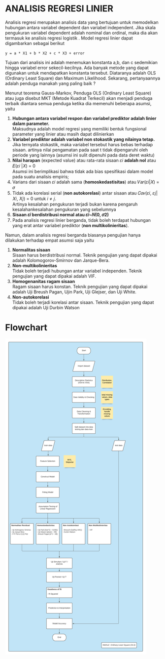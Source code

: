 # ANALISIS REGRESI LINIER 
Analisis regresi merupakan analisis data yang bertujuan untuk memodelkan hubungan antara variabel dependent dan variabel independent. Jika skala pengukuran variabel dependent adalah nominal dan ordinal, maka dia akan termasuk ke analisis regresi logistik . Model regresi linier dapat digambarkan sebagai berikut

`
y = a * X1 + b * X2 + c * X3 + error
`

Tujuan dari analisis ini adalah menemukan konstanta a,b, dan c sedemikian hingga variabel error sekecil-kecilnya. Ada banyak metode yang dapat digunakan untuk mendapatkan konstanta tersebut. Diataranya adalah OLS (Ordinary Least Square) dan Maximum Likelihood. Sekarang, pertanyaannya adalah penduga manakah yang paling baik ?

Menurut teorema Gauss-Markov, Penduga OLS (Ordinary Least Square) atau juga disebut MKT (Metode Kuadrat Terkecil) akan menjadi penduga terbaik diantara semua penduga ketika dia memenuhi beberapa asumsi, yaitu
1. **Hubungan antara variabel respon dan variabel prediktor adalah linier dalam parameter.** <br/>
Maksudnya adalah model regresi yang memiliki bentuk fungsional parameter yang linier atau masih dapat dilinierkan
2. **Variabel prediktor adalah variabel non stokastik yang nilainya tetap.** <br/>
Jika ternyata stokastik, maka variabel tersebut harus bebas terhadap sisaan. artinya nilai pengamatan pada saat t tidak dipengaruhi oleh periode yang lainnya (asumsi ini sulit dipenuhi pada data deret waktu)
3. **Nilai harapan** (expected value) atau rata-rata  sisaan 𝜀𝑖 **adalah nol** atau 𝐸(𝜀𝑖 |𝑋)  =  0 <br/>
Asumsi ini berimplikasi bahwa tidak ada bias spesifikasi dalam model pada suatu analisis empiris;
4. Varians dari sisaan 𝜀𝑖 adalah sama (**homoskedastisitas**) atau 𝑉𝑎𝑟(𝜀𝑖|𝑋) = 𝜎
5. Tidak ada korelasi serial (**non autokorelasi**) antar sisaan atau 𝐶𝑜𝑣(𝜀𝑖, 𝜀𝑗|𝑋𝑖, 𝑋𝑗) = 0 untuk 𝑖 ≠ 𝑗. <br/>
Artinya kesalahan pengukuran terjadi bukan karena pengaruh kesalahankesalahan pengukuran yang sebelumnya
6. **Sisaan 𝜀𝑖 berdistribusi normal atau 𝜀𝑖~𝑁(0, 𝜎2)**
7. Pada analisis regresi linier berganda, tidak boleh terdapat hubungan yang erat antar variabel prediktor (**non multikolinieritas**).

Namun, dalam analisis regresi berganda biasanya pengujian hanya dilakukan terhadap empat asumsi saja yaitu 
1. **Normalitas sisaan** <br/>
Sisaan harus berdistribusi normal. Teknik pengujian yang dapat dipakai adalah Kolomogorov-Smirnov dan Jarque-Bera.
2. **Non-multikolinieritas** <br/>
Tidak boleh terjadi hubungan antar variabel independen. Teknik pengujian yang dapat dipakai adalah VIF.
3. **Homogenanitas ragam sisaan** <br/>
Ragam sisaan harus konstan. Teknik pengujian yang dapat dipakai adalah Uji Breush Pagan, Ujin Park, Uji Glejser, dan Uji White.
4. **Non-autokorelasi** <br/>
Tidak boleh terjadi korelasi antar sisaan. Teknik pengujian yang dapat dipakai adalah Uji Durbin Watson

# Flowchart
![](images/flowchart.png)

